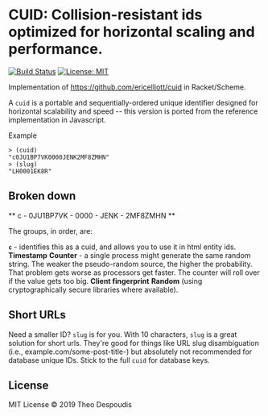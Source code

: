 # CUID: Collision-resistant ids optimized for horizontal scaling and performance.

[![Build Status](https://travis-ci.org/theodesp/cuid.svg?branch=master)](https://travis-ci.org/theodesp/cuid)
[![License: MIT](https://img.shields.io/badge/license-MIT-blue.svg)](LICENSE)

Implementation of https://github.com/ericelliott/cuid in Racket/Scheme.

A `cuid` is a portable and sequentially-ordered unique identifier designed for horizontal scalability and speed -- this version is ported from the reference implementation in Javascript.



Example

```
> (cuid)
"c0JU1BP7VK0000JENK2MF8ZMHN"
> (slug)
"LH0001EK8R"
```


## Broken down
** c - 0JU1BP7VK - 0000 - JENK - 2MF8ZMHN **

The groups, in order, are:

**`c`** - identifies this as a cuid, and allows you to use it in html entity ids.
**Timestamp**
**Counter** - a single process might generate the same random string. The weaker the pseudo-random source, the higher the probability. That problem gets worse as processors get faster. The counter will roll over if the value gets too big.
**Client fingerprint**
**Random** (using cryptographically secure libraries where available).

## Short URLs
Need a smaller ID? `slug` is for you. With 10 characters, `slug` is a great solution for short urls. 
They're good for things like URL slug disambiguation (i.e., example.com/some-post-title-<slug>) but absolutely not recommended for database unique IDs. Stick to the full `cuid` for database keys.

## License
MIT License © 2019 Theo Despoudis
